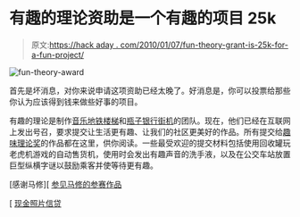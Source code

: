 # 有趣的理论资助是一个有趣的项目 25k

> 原文:[https://hack aday . com/2010/01/07/fun-theory-grant-is-25k-for-a-fun-project/](https://hackaday.com/2010/01/07/fun-theory-grant-is-25k-for-a-fun-project/)

![](../Images/4276e42292b2aa8e736d0d5f1b8f4582.png "fun-theory-award")

首先是坏消息，对你来说申请这项资助已经太晚了。好消息是，你可以投票给那些你认为应该得到钱来做些好事的项目。

有趣的理论是制作[音乐地铁楼梯](http://hackaday.com/2009/10/07/the-subway-never-sounded-so-good/)和[瓶子银行街机](http://hackaday.com/2009/10/17/the-glass-recycling-game/)的团队。现在，他们已经在互联网上发出号召，要求提交让生活更有趣、让我们的社区更美好的作品。所有提交给[趣味理论奖](http://www.thefuntheory.com/fun-theory-award)的作品都在这里，供你阅读。一些最受欢迎的提交材料包括使用回收罐玩老虎机游戏的自动售货机，使用时会发出有趣声音的洗手液，以及在公交车站放置巨型纵横字谜以鼓励乘客并使等待更有趣。

[感谢马修][ [参见马修的参赛作品](http://www.thefuntheory.com/2009/12/09/anywhere-organ)

[ [现金照片信贷](http://www.continuumjournals.com/images/95_cash_1.jpg)